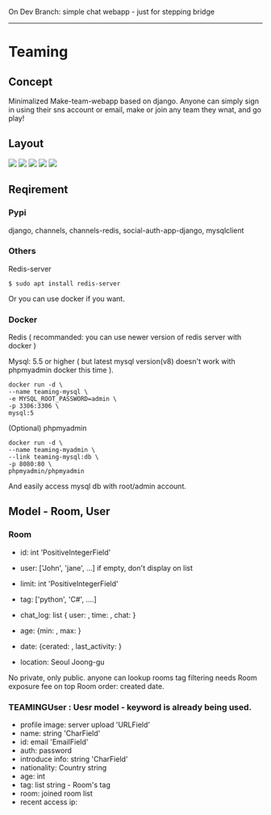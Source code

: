 On Dev Branch: simple chat webapp - just for stepping bridge

---------------------------------------------------------------------

# Teaming

## Concept

Minimalized Make-team-webapp based on django. Anyone can simply sign in using their sns account or email, make or join any team they wnat, and go play!

## Layout

![](https://raw.githubusercontent.com/aliglaser/teaming/master/teaming_layout/New%20Mockup%201.png)
![](https://raw.githubusercontent.com/aliglaser/teaming/master/teaming_layout/New%20Mockup%202.png)
![](https://raw.githubusercontent.com/aliglaser/teaming/master/teaming_layout/New%20Mockup%203.png)
![](https://raw.githubusercontent.com/aliglaser/teaming/master/teaming_layout/New%20Mockup%204.png)
![](https://raw.githubusercontent.com/aliglaser/teaming/master/teaming_layout/New%20Mockup%205.png)
## Reqirement

### Pypi

django, channels, channels-redis, social-auth-app-django, mysqlclient

### Others

Redis-server

    $ sudo apt install redis-server

Or you can use docker if you want.

### Docker

Redis ( recommanded: you can use newer version of redis server with docker )

Mysql: 5.5 or higher ( but latest mysql version(v8) doesn't work with phpmyadmin docker this time ).

    docker run -d \
    --name teaming-mysql \
    -e MYSQL_ROOT_PASSWORD=admin \
    -p 3306:3306 \
    mysql:5

(Optional) phpmyadmin

    docker run -d \
    --name teaming-myadmin \
    --link teaming-mysql:db \
    -p 8080:80 \
    phpmyadmin/phpmyadmin

And easily access mysql db with root/admin account.


## Model - Room, User

### Room 

- id: int
'PositiveIntegerField'

- user: ['John', 'jane', ...] if empty, don't display on list

- limit: int
'PositiveIntegerField'
- tag: ['python', 'C#', ....]
- chat_log: list { user: , time: , chat: }
- age: {min: , max: }
- date: {cerated: , last_activity: }
- location: Seoul Joong-gu

No private, only public. anyone can lookup rooms
tag filtering needs
Room exposure fee on top
Room order: created date.


### TEAMINGUser : Uesr model - keyword is already being used.

- profile image: server upload
'URLField'
- name: string
'CharField'
- id: email
'EmailField'
- auth: password
- introduce info: string
'CharField'
- nationality: Country string
- age: int
- tag: list string - Room's tag
- room: joined room list
- recent access ip:

